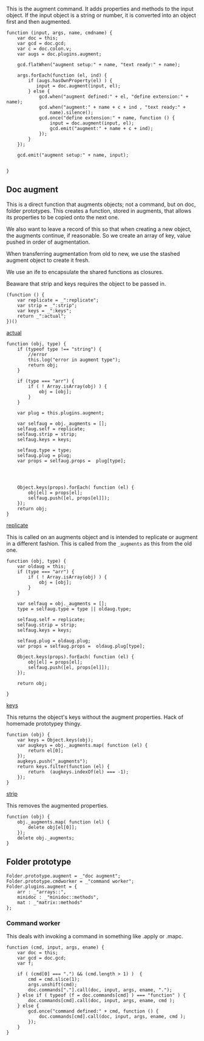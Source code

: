 
This is the augment command. It adds properties and methods to the input
object. If the input object is a string or number, it is converted into an
object first and then augmented. 

    function (input, args, name, cmdname) {
        var doc = this;
        var gcd = doc.gcd;
        var c = doc.colon.v;
        var augs = doc.plugins.augment;

        gcd.flatWhen("augment setup:" + name, "text ready:" + name);
            
        args.forEach(function (el, ind) {
            if (augs.hasOwnProperty(el) ) {
               input = doc.augment(input, el);
            } else {
                gcd.when("augment defined:" + el, "define extension:" + name);
                gcd.when("augment:" + name + c + ind , "text ready:" +
                    name).silence();
                gcd.once("define extension:" + name, function () {
                    input = doc.augment(input, el); 
                    gcd.emit("augment:" + name + c + ind);
                });
            }
        });
        
        gcd.emit("augment setup:" + name, input);


    }

## Doc augment

This is a direct function that augments objects; not a command, but on
doc, folder prototypes. This creates a function, stored in augments, that
allows its properties to be copied onto the next one.

We also want to leave a record of this so that when creating a new object, the
augments continue, if reasonable. So we create an array of key, value pushed
in order of augmentation. 

When transferring augmentation from old to new, we use the stashed augment
object to create it fresh. 

We use an ife to encapsulate the shared functions as closures. 

Beaware that strip and keys requires the object to be passed in. 

    (function () {
        var replicate = _":replicate";
        var strip = _":strip";
        var keys = _":keys";
        return _":actual";
    })()

[actual]() 

    function (obj, type) {
        if (typeof type !== "string") {
            //error
            this.log("error in augment type");
            return obj;
        }
        
        if (type === "arr") {
            if ( ! Array.isArray(obj) ) {
                obj = [obj];
            }
        }
        
        var plug = this.plugins.augment;
        
        var selfaug = obj._augments = [];
        selfaug.self = replicate;
        selfaug.strip = strip;
        selfaug.keys = keys;
        
        selfaug.type = type;
        selfaug.plug = plug;
        var props = selfaug.props =  plug[type];

        


        Object.keys(props).forEach( function (el) {
            obj[el] = props[el];
            selfaug.push([el, props[el]]);
        });
        return obj;
    }
        
[replicate]()

This is called on an augments object and is intended to replicate or augment
in a different fashion. This is called from the `_augments` as this from the
old one. 

    function (obj, type) {
        var oldaug = this;
        if (type === "arr") {
            if ( ! Array.isArray(obj) ) {
                obj = [obj];
            }
        }

        var selfaug = obj._augments = [];
        type = selfaug.type = type || oldaug.type;

        selfaug.self = replicate;
        selfaug.strip = strip;
        selfaug.keys = keys;
        
        selfaug.plug = oldaug.plug;
        var props = selfaug.props =  oldaug.plug[type];

        Object.keys(props).forEach( function (el) {
            obj[el] = props[el];
            selfaug.push([el, props[el]]);
        });

        return obj;

    }

[keys]() 

This returns the object's keys without the augment properties. Hack of
homemade prototypey thingy. 

    function (obj) {
        var keys = Object.keys(obj);
        var augkeys = obj._augments.map( function (el) {
            return el[0];
        });
        augkeys.push("_augments");
        return keys.filter(function (el) {
            return  (augkeys.indexOf(el) === -1);
        });
    }

[strip]()

This removes the augmented properties. 

    function (obj) {
        obj._augments.map( function (el) {
            delete obj[el[0]];
        });
        delete obj._augments;
    }
    

## Folder prototype
   
    Folder.prototype.augment = _"doc augment"; 
    Folder.prototype.cmdworker = _"command worker"; 
    Folder.plugins.augment = {
        arr : _"arrays::",
        minidoc : _"minidoc::methods",
        mat : _"matrix::methods"
    };


### Command worker

This deals with invoking a command in something like .apply or .mapc. 

    function (cmd, input, args, ename) {
        var doc = this;
        var gcd = doc.gcd;
        var f;

        if ( (cmd[0] === ".") && (cmd.length > 1) )  {
            cmd = cmd.slice(1);
            args.unshift(cmd);
            doc.commands["."].call(doc, input, args, ename, ".");
        } else if ( typeof (f = doc.commands[cmd] ) === "function" ) {
            doc.commands[cmd].call(doc, input, args, ename, cmd );
        } else {
            gcd.once("command defined:" + cmd, function () {
                doc.commands[cmd].call(doc, input, args, ename, cmd );
            });
        }
    }







